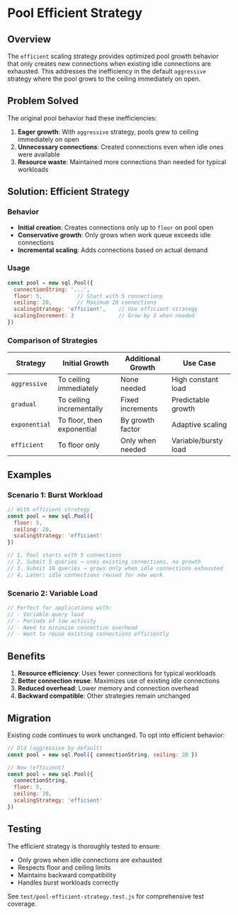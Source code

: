 # Pool Efficient Strategy

## Overview

The `efficient` scaling strategy provides optimized pool growth behavior that only creates new connections when existing idle connections are exhausted. This addresses the inefficiency in the default `aggressive` strategy where the pool grows to the ceiling immediately on open.

## Problem Solved

The original pool behavior had these inefficiencies:

1. **Eager growth**: With `aggressive` strategy, pools grew to ceiling immediately on open
2. **Unnecessary connections**: Created connections even when idle ones were available
3. **Resource waste**: Maintained more connections than needed for typical workloads

## Solution: Efficient Strategy

### Behavior

- **Initial creation**: Creates connections only up to `floor` on pool open
- **Conservative growth**: Only grows when work queue exceeds idle connections
- **Incremental scaling**: Adds connections based on actual demand

### Usage

```javascript
const pool = new sql.Pool({
  connectionString: '...',
  floor: 5,           // Start with 5 connections
  ceiling: 20,        // Maximum 20 connections  
  scalingStrategy: 'efficient',    // Use efficient strategy
  scalingIncrement: 3              // Grow by 3 when needed
})
```

### Comparison of Strategies

| Strategy | Initial Growth | Additional Growth | Use Case |
|----------|----------------|------------------|----------|
| `aggressive` | To ceiling immediately | None needed | High constant load |
| `gradual` | To ceiling incrementally | Fixed increments | Predictable growth |
| `exponential` | To floor, then exponential | By growth factor | Adaptive scaling |
| `efficient` | To floor only | Only when needed | Variable/bursty load |

## Examples

### Scenario 1: Burst Workload
```javascript
// With efficient strategy
const pool = new sql.Pool({
  floor: 5,
  ceiling: 20,
  scalingStrategy: 'efficient'
})

// 1. Pool starts with 5 connections
// 2. Submit 5 queries → uses existing connections, no growth
// 3. Submit 10 queries → grows only when idle connections exhausted
// 4. Later: idle connections reused for new work
```

### Scenario 2: Variable Load
```javascript
// Perfect for applications with:
// - Variable query load
// - Periods of low activity  
// - Need to minimize connection overhead
// - Want to reuse existing connections efficiently
```

## Benefits

1. **Resource efficiency**: Uses fewer connections for typical workloads
2. **Better connection reuse**: Maximizes use of existing idle connections
3. **Reduced overhead**: Lower memory and connection overhead
4. **Backward compatible**: Other strategies remain unchanged

## Migration

Existing code continues to work unchanged. To opt into efficient behavior:

```javascript
// Old (aggressive by default)
const pool = new sql.Pool({ connectionString, ceiling: 20 })

// New (efficient)  
const pool = new sql.Pool({ 
  connectionString, 
  floor: 5,
  ceiling: 20, 
  scalingStrategy: 'efficient' 
})
```

## Testing

The efficient strategy is thoroughly tested to ensure:
- Only grows when idle connections are exhausted
- Respects floor and ceiling limits
- Maintains backward compatibility
- Handles burst workloads correctly

See `test/pool-efficient-strategy.test.js` for comprehensive test coverage.